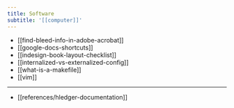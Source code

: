 ```yaml
---
title: Software
subtitle: '[[computer]]'
---
```


- [[find-bleed-info-in-adobe-acrobat]]
- [[google-docs-shortcuts]]
- [[indesign-book-layout-checklist]]
- [[internalized-vs-externalized-config]]
- [[what-is-a-makefile]]
- [[vim]]

---

- [[references/hledger-documentation]]
